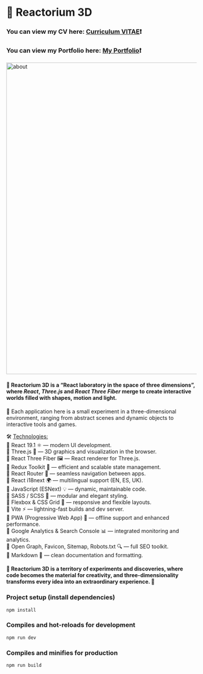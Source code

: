 # 🔮 Reactorium 3D #
### You can view my CV here: [Curriculum VITAE](https://zorger27.github.io)❗️ ###
### You can view my Portfolio here: [My Portfolio](https://Zorin.Expert)❗️ ###

<img width="1670" height="824" alt="about" src="https://github.com/user-attachments/assets/d6be97cf-422e-4d65-9dd6-dfe48c43342a" />

#### 🔮 Reactorium 3D is a “React laboratory in the space of three dimensions”, where <i>React</i>, <i>Three.js</i> and <i>React Three Fiber</i> merge to create interactive worlds filled with shapes, motion and light. ####

🧪 Each application here is a small experiment in a three-dimensional environment, ranging from abstract scenes and dynamic objects to interactive tools and games. 

🛠️ <ins>Technologies:</ins><br>
🔹 React 19.1 ⚛️ — modern UI development.<br>
🔹 Three.js 🌌 — 3D graphics and visualization in the browser.<br>
🔹 React Three Fiber 🖼️ — React renderer for Three.js.<br>
🔹 Redux Toolkit 🎯 — efficient and scalable state management.<br>
🔹 React Router 🧭 — seamless navigation between apps.<br>
🔹 React i18next 🌍 — multilingual support (EN, ES, UK).<br>
🔹 JavaScript (ESNext) 💡 — dynamic, maintainable code.<br>
🔸 SASS / SCSS 🎨 — modular and elegant styling.<br>
🔸 Flexbox & CSS Grid 🧩 — responsive and flexible layouts.<br>
🔸 Vite ⚡ — lightning-fast builds and dev server.<br>
🔸 PWA (Progressive Web App) 📱 — offline support and enhanced performance.<br>
🔸 Google Analytics & Search Console 📊 — integrated monitoring and analytics.<br>
🔸 Open Graph, Favicon, Sitemap, Robots.txt 🔍 — full SEO toolkit.<br>
🔸 Markdown 📝 — clean documentation and formatting.

#### 🚀 Reactorium 3D is a territory of experiments and discoveries, where code becomes the material for creativity, and three-dimensionality transforms every idea into an extraordinary experience. 🌟 ####

### Project setup (install dependencies)
```
npm install
```

### Compiles and hot-reloads for development
```
npm run dev
```

### Compiles and minifies for production
```
npm run build
```
